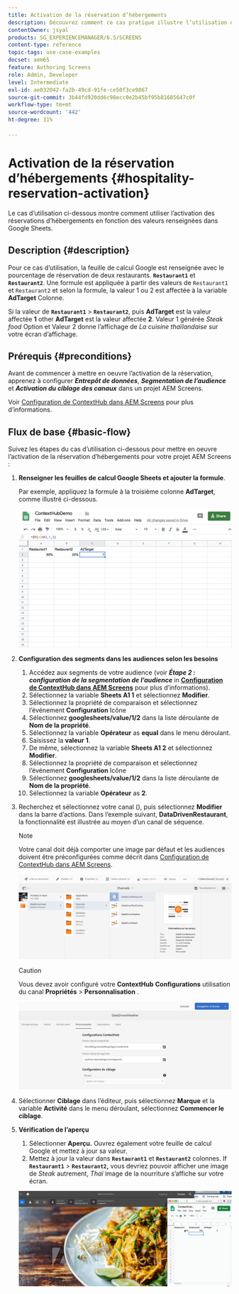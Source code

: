 ```yaml
---
title: Activation de la réservation d’hébergements
description: Découvrez comment ce cas pratique illustre l’utilisation de l’activation des réservations d’hébergements en fonction des valeurs renseignées dans les feuilles de calcul Google Sheets.
contentOwner: jsyal
products: SG_EXPERIENCEMANAGER/6.5/SCREENS
content-type: reference
topic-tags: use-case-examples
docset: aem65
feature: Authoring Screens
role: Admin, Developer
level: Intermediate
exl-id: ae032042-fa2b-49cd-91fe-ce50f3ce9867
source-git-commit: 3b44fd920dd6c98ecc0e2b45bf95b81685647c0f
workflow-type: tm+mt
source-wordcount: '442'
ht-degree: 31%

---
```


# Activation de la réservation d’hébergements {#hospitality-reservation-activation}

Le cas d’utilisation ci-dessous montre comment utiliser l’activation des réservations d’hébergements en fonction des valeurs renseignées dans Google Sheets.

## Description {#description}

Pour ce cas d’utilisation, la feuille de calcul Google est renseignée avec le pourcentage de réservation de deux restaurants. **`Restaurant1`** et **`Restaurant2`**. Une formule est appliquée à partir des valeurs de `Restaurant1` et `Restaurant2` et selon la formule, la valeur 1 ou 2 est affectée à la variable **AdTarget** Colonne.

Si la valeur de **`Restaurant1`** > **`Restaurant2`**, puis **AdTarget** est la valeur affectée **1** other **AdTarget** est la valeur affectée **2**. Valeur 1 générée *Steak food* Option et Valeur 2 donne l’affichage de *La cuisine thaïlandaise* sur votre écran d’affichage.

## Prérequis {#preconditions}

Avant de commencer à mettre en oeuvre l’activation de la réservation, apprenez à configurer ***Entrepôt de données***, ***Segmentation de l’audience*** et ***Activation du ciblage des canaux*** dans un projet AEM Screens.

Voir [Configuration de ContextHub dans AEM Screens](configuring-context-hub.md) pour plus d’informations.

## Flux de base {#basic-flow}

Suivez les étapes du cas d’utilisation ci-dessous pour mettre en oeuvre l’activation de la réservation d’hébergements pour votre projet AEM Screens :

1. **Renseigner les feuilles de calcul Google Sheets et ajouter la formule**.

   Par exemple, appliquez la formule à la troisième colonne **AdTarget**, comme illustré ci-dessous.

   ![screen_shot_2019-04-29at94132am](assets/screen_shot_2019-04-29at94132am.png)

1. **Configuration des segments dans les audiences selon les besoins**

   1. Accédez aux segments de votre audience (voir ***Étape 2 : configuration de la segmentation de l’audience*** in **[Configuration de ContextHub dans AEM Screens](configuring-context-hub.md)** pour plus d’informations).
   1. Sélectionnez la variable **Sheets A1 1** et sélectionnez **Modifier**.
   1. Sélectionnez la propriété de comparaison et sélectionnez l’événement **Configuration** Icône
   1. Sélectionnez **googlesheets/value/1/2** dans la liste déroulante de **Nom de la propriété**.
   1. Sélectionnez la variable **Opérateur** as **equal** dans le menu déroulant.
   1. Saisissez la **valeur** **1**.
   1. De même, sélectionnez la variable **Sheets A1 2** et sélectionnez **Modifier**.
   1. Sélectionnez la propriété de comparaison et sélectionnez l’événement **Configuration** Icône
   1. Sélectionnez **googlesheets/value/1/2** dans la liste déroulante de **Nom de la propriété**.
   1. Sélectionnez la variable **Opérateur** as **2**.

1. Recherchez et sélectionnez votre canal (), puis sélectionnez **Modifier** dans la barre d’actions. Dans l’exemple suivant, **DataDrivenRestaurant**, la fonctionnalité est illustrée au moyen d’un canal de séquence.

   >[!NOTE]
   >
   >Votre canal doit déjà comporter une image par défaut et les audiences doivent être préconfigurées comme décrit dans [Configuration de ContextHub dans AEM Screens](configuring-context-hub.md).

   ![screen_shot_2019-05-08at14652pm](assets/screen_shot_2019-05-08at14652pm.png)

   >[!CAUTION]
   >
   >Vous devez avoir configuré votre **ContextHub** **Configurations** utilisation du canal **Propriétés** > **Personnalisation** .

   ![screen_shot_2019-05-08at114106am](assets/screen_shot_2019-05-08at114106am.png)

1. Sélectionner **Ciblage** dans l’éditeur, puis sélectionnez **Marque** et la variable **Activité** dans le menu déroulant, sélectionnez **Commencer le ciblage**.
1. **Vérification de l’aperçu**

   1. Sélectionner **Aperçu.** Ouvrez également votre feuille de calcul Google et mettez à jour sa valeur.
   1. Mettez à jour la valeur dans **`Restaurant1`** et **`Restaurant2`** colonnes. If **`Restaurant1`** > **`Restaurant2`,** vous devriez pouvoir afficher une image de *Steak* autrement, *Thaï* image de la nourriture s’affiche sur votre écran.

   ![result5](assets/result5.gif)
